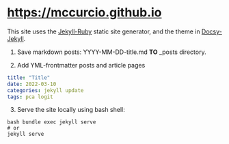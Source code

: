 # https://mccurcio.github.io

This site uses the [Jekyll-Ruby](https://jekyllrb.com/) static site generator, and the theme in [Docsy-Jekyll](https://vsoch.github.io/docsy-jekyll/).

1. Save markdown posts: YYYY-MM-DD-title.md **TO** _posts directory.

2. Add YML-frontmatter posts and article pages

```yml
title: "Title" 
date: 2022-03-10 
categories: jekyll update 
tags: pca logit
```

3. Serve the site locally using bash shell:

```
bash bundle exec jekyll serve
# or
jekyll serve 
```
